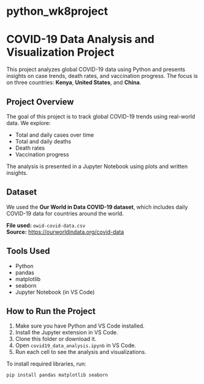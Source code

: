 # python_wk8project
# COVID-19 Data Analysis and Visualization Project

This project analyzes global COVID-19 data using Python and presents insights on case trends, death rates, and vaccination progress. The focus is on three countries: **Kenya**, **United States**, and **China**.

## Project Overview

The goal of this project is to track global COVID-19 trends using real-world data. We explore:

- Total and daily cases over time
- Total and daily deaths
- Death rates
- Vaccination progress

The analysis is presented in a Jupyter Notebook using plots and written insights.

## Dataset

We used the **Our World in Data COVID-19 dataset**, which includes daily COVID-19 data for countries around the world.

**File used:** `owid-covid-data.csv`  
**Source:** https://ourworldindata.org/covid-data

## Tools Used

- Python
- pandas
- matplotlib
- seaborn
- Jupyter Notebook (in VS Code)

## How to Run the Project

1. Make sure you have Python and VS Code installed.
2. Install the Jupyter extension in VS Code.
3. Clone this folder or download it.
4. Open `covid19_data_analysis.ipynb` in VS Code.
5. Run each cell to see the analysis and visualizations.

To install required libraries, run:
```bash
pip install pandas matplotlib seaborn
